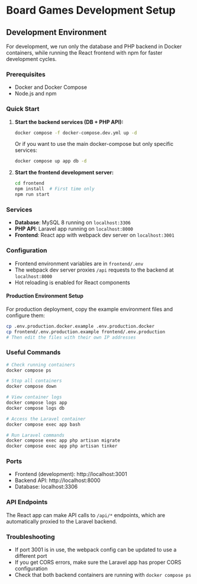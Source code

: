 # Board Games Development Setup

## Development Environment

For development, we run only the database and PHP backend in Docker containers, while running the React frontend with npm for faster development cycles.

### Prerequisites

- Docker and Docker Compose
- Node.js and npm

### Quick Start

1. **Start the backend services (DB + PHP API):**
   ```bash
   docker compose -f docker-compose.dev.yml up -d
   ```
   
   Or if you want to use the main docker-compose but only specific services:
   ```bash
   docker compose up app db -d
   ```

2. **Start the frontend development server:**
   ```bash
   cd frontend
   npm install  # First time only
   npm run start
   ```

### Services

- **Database**: MySQL 8 running on `localhost:3306`
- **PHP API**: Laravel app running on `localhost:8000`
- **Frontend**: React app with webpack dev server on `localhost:3001`

### Configuration

- Frontend environment variables are in `frontend/.env`
- The webpack dev server proxies `/api` requests to the backend at `localhost:8000`
- Hot reloading is enabled for React components

#### Production Environment Setup

For production deployment, copy the example environment files and configure them:

```bash
cp .env.production.docker.example .env.production.docker
cp frontend/.env.production.example frontend/.env.production
# Then edit the files with their own IP addresses
```

### Useful Commands

```bash
# Check running containers
docker compose ps

# Stop all containers
docker compose down

# View container logs
docker compose logs app
docker compose logs db

# Access the Laravel container
docker compose exec app bash

# Run Laravel commands
docker compose exec app php artisan migrate
docker compose exec app php artisan tinker
```

### Ports

- Frontend (development): http://localhost:3001
- Backend API: http://localhost:8000
- Database: localhost:3306

### API Endpoints

The React app can make API calls to `/api/*` endpoints, which are automatically proxied to the Laravel backend.

### Troubleshooting

- If port 3001 is in use, the webpack config can be updated to use a different port
- If you get CORS errors, make sure the Laravel app has proper CORS configuration
- Check that both backend containers are running with `docker compose ps`
